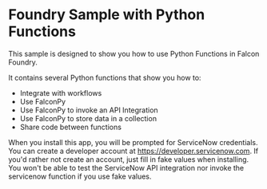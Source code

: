 # Foundry Sample with Python Functions

This sample is designed to show you how to use Python Functions in Falcon Foundry.

It contains several Python functions that show you how to:

- Integrate with workflows
- Use FalconPy
- Use FalconPy to invoke an API Integration
- Use FalconPy to store data in a collection
- Share code between functions

When you install this app, you will be prompted for ServiceNow credentials. You can create a developer account at https://developer.servicenow.com. If you'd rather not create an account, just fill in fake values when installing. You won't be able to test the ServiceNow API integration nor invoke the servicenow function if you use fake values. 
